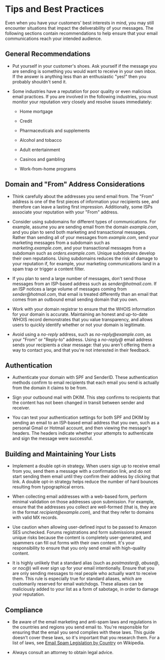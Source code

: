 # Tips and Best Practices<a name="tips-and-best-practices"></a>

Even when you have your customers' best interests in mind, you may still encounter situations that impact the deliverability of your messages\. The following sections contain recommendations to help ensure that your email communications reach your intended audience\.

## General Recommendations<a name="tips-and-best-practices-general-recommendations"></a>

+ Put yourself in your customer's shoes\. Ask yourself if the message you are sending is something you would want to receive in your own inbox\. If the answer is anything less than an enthusiastic "yes\!" then you probably shouldn't send it\.

+ Some industries have a reputation for poor quality or even malicious email practices\. If you are involved in the following industries, you must monitor your reputation very closely and resolve issues immediately:

  + Home mortgage

  + Credit

  + Pharmaceuticals and supplements

  + Alcohol and tobacco

  + Adult entertainment

  + Casinos and gambling

  + Work\-from\-home programs

## Domain and "From" Address Considerations<a name="domain-and-from-address-considerations"></a>

+ Think carefully about the addresses you send email from\. The "From" address is one of the first pieces of information your recipients see, and therefore can leave a lasting first impression\. Additionally, some ISPs associate your reputation with your "From" address\.

+ Consider using subdomains for different types of communications\. For example, assume you are sending email from the domain *example\.com*, and you plan to send both marketing and transactional messages\. Rather than sending all of your messages from *example\.com*, send your marketing messages from a subdomain such as *marketing\.example\.com*, and your transactional messages from a subdomain such as *orders\.example\.com*\. Unique subdomains develop their own reputations\. Using subdomains reduces the risk of damage to your reputation if, for example, your marketing communications land in a spam trap or trigger a content filter\.

+ If you plan to send a large number of messages, don't send those messages from an ISP\-based address such as *sender@hotmail\.com*\. If an ISP notices a large volume of messages coming from *sender@hotmail\.com*, that email is treated differently than an email that comes from an outbound email sending domain that you own\.

+ Work with your domain registrar to ensure that the WHOIS information for your domain is accurate\. Maintaining an honest and up\-to\-date WHOIS record demonstrates that you value transparency, and allows users to quickly identify whether or not your domain is legitimate\.

+ Avoid using a *no\-reply* address, such as *no\-reply@example\.com*, as your "From" or "Reply\-to" address\. Using a *no\-reply@* email address sends your recipients a clear message: that you aren't offering them a way to contact you, and that you're not interested in their feedback\.

## Authentication<a name="authentication-considerations"></a>

+ Authenticate your domain with SPF and SenderID\. These authentication methods confirm to email recipients that each email you send is actually from the domain it claims to be from\.

+ Sign your outbound mail with DKIM\. This step confirms to recipients that the content has not been changed in transit between sender and receiver\.

+ You can test your authentication settings for both SPF and DKIM by sending an email to an ISP\-based email address that you own, such as a personal Gmail or Hotmail account, and then viewing the message's headers\. The headers indicate whether your attempts to authenticate and sign the message were successful\.

## Building and Maintaining Your Lists<a name="building-and-maintaining-lists"></a>

+ Implement a double opt\-in strategy\. When users sign up to receive email from you, send them a message with a confirmation link, and do not start sending them email until they confirm their address by clicking that link\. A double opt\-in strategy helps reduce the number of hard bounces resulting from typographical errors\.

+ When collecting email addresses with a web\-based form, perform minimal validation on those addresses upon submission\. For example, ensure that the addresses you collect are well\-formed \(that is, they are in the format *recipient@example\.com*\), and that they refer to domains with valid MX records\.

+ Use caution when allowing user\-defined input to be passed to Amazon SES unchecked\. Forums registrations and form submissions present unique risks because the content is completely user\-generated, and spammers can fill out forms with their own content\. It's your responsibility to ensure that you only send email with high\-quality content\.

+ It is highly unlikely that a standard alias \(such as *postmaster@*, *abuse@*, or *noc@*\) will ever sign up for your email intentionally\. Ensure that you are only sending messages to real people who actually want to receive them\. This rule is especially true for standard aliases, which are customarily reserved for email watchdogs\. These aliases can be maliciously added to your list as a form of sabotage, in order to damage your reputation\.

## Compliance<a name="compliance-considerations"></a>

+ Be aware of the email marketing and anti\-spam laws and regulations in the countries and regions you send email to\. You're responsible for ensuring that the email you send complies with these laws\. This guide doesn't cover these laws, so it's important that you research them\. For a list of laws, see [Email Spam Legislation by Country](https://en.wikipedia.org/wiki/Email_spam_legislation_by_country) on Wikipedia\.

+ Always consult an attorney to obtain legal advice\.